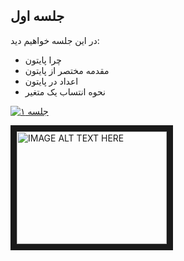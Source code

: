 ## جلسه اول
در این جلسه خواهیم دید:
* چرا پایتون
* مقدمه مختصر از پایتون
* اعداد در پایتون
* نحوه انتساب یک متغیر



[![جلسه ۱](http://img.youtube.com/vi/YOUTUBE_VIDEO_ID_HERE/0.jpg)](https://www.aparat.com/video/video/embed/videohash/uOBl2/vt/frame)


<a href="https://www.aparat.com/video/video/embed/videohash/uOBl2/vt/frame" target="_blank"><img src="http://img.youtube.com/vi/YOUTUBE_VIDEO_ID_HERE/0.jpg" alt="IMAGE ALT TEXT HERE" width="240" height="180" border="10" /></a>
